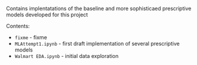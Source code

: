 Contains implentatations of the baseline and more sophisticaed prescriptive models developed for this project

Contents:
* `fixme` - fixme
* `MLAttempt1.ipynb` - first draft implementation of several prescriptive models
* `Walmart EDA.ipynb` - initial data exploration
